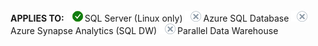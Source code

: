 <Token>**APPLIES TO:** ![Yes](media/yes-icon.png)SQL Server (Linux only) ![No](media/no-icon.png)Azure SQL Database ![No](media/no-icon.png)Azure Synapse Analytics (SQL DW) ![No](media/no-icon.png)Parallel Data Warehouse </Token>